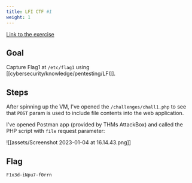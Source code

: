 ```yaml
---
title: LFI CTF #1
weight: 1
---
```

[Link to the exercise](https://tryhackme.com/room/fileinc)
## Goal
Capture Flag1 at `/etc/flag1` using [[cybersecurity/knowledge/pentesting/LFI]]. 

## Steps
After spinning up the VM, I've opened the `/challenges/chall1.php` to see that `POST` param is used to include file contents into the web application. 

I've opened Postman app (provided by THMs AttackBox) and called the PHP script with `file` request parameter:

![[assets/Screenshot 2023-01-04 at 16.14.43.png]]

## Flag
`F1x3d-iNpu7-f0rrn`